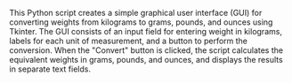 This Python script creates a simple graphical user interface (GUI) for converting weights from kilograms to grams, pounds, and ounces using Tkinter. The GUI consists of an input field for entering weight in kilograms, labels for each unit of measurement, and a button to perform the conversion. When the "Convert" button is clicked, the script calculates the equivalent weights in grams, pounds, and ounces, and displays the results in separate text fields.
